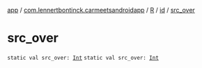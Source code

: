 [app](../../../index.md) / [com.lennertbontinck.carmeetsandroidapp](../../index.md) / [R](../index.md) / [id](index.md) / [src_over](./src_over.md)

# src_over

`static val src_over: `[`Int`](https://kotlinlang.org/api/latest/jvm/stdlib/kotlin/-int/index.html)
`static val src_over: `[`Int`](https://kotlinlang.org/api/latest/jvm/stdlib/kotlin/-int/index.html)